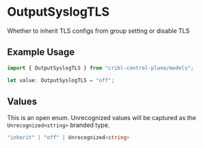 # OutputSyslogTLS

Whether to inherit TLS configs from group setting or disable TLS

## Example Usage

```typescript
import { OutputSyslogTLS } from "cribl-control-plane/models";

let value: OutputSyslogTLS = "off";
```

## Values

This is an open enum. Unrecognized values will be captured as the `Unrecognized<string>` branded type.

```typescript
"inherit" | "off" | Unrecognized<string>
```